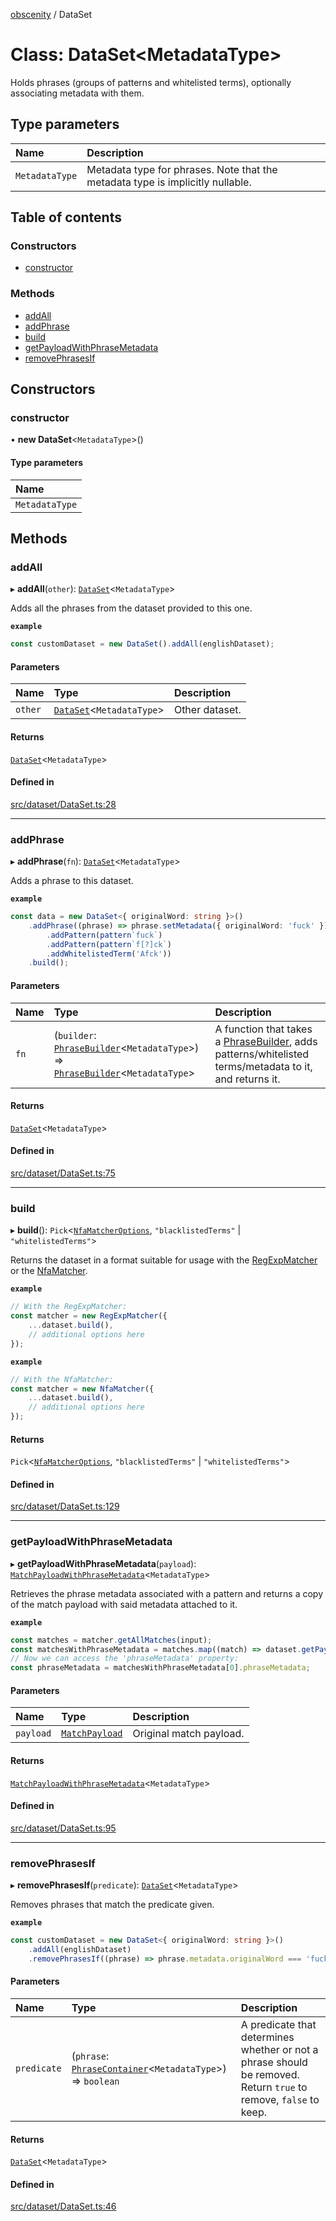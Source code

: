 [obscenity](../README.md) / DataSet

# Class: DataSet<MetadataType\>

Holds phrases (groups of patterns and whitelisted terms), optionally
associating metadata with them.

## Type parameters

| Name | Description |
| :------ | :------ |
| `MetadataType` | Metadata type for phrases. Note that the metadata type is implicitly nullable. |

## Table of contents

### Constructors

- [constructor](DataSet.md#constructor)

### Methods

- [addAll](DataSet.md#addall)
- [addPhrase](DataSet.md#addphrase)
- [build](DataSet.md#build)
- [getPayloadWithPhraseMetadata](DataSet.md#getpayloadwithphrasemetadata)
- [removePhrasesIf](DataSet.md#removephrasesif)

## Constructors

### constructor

• **new DataSet**<`MetadataType`\>()

#### Type parameters

| Name |
| :------ |
| `MetadataType` |

## Methods

### addAll

▸ **addAll**(`other`): [`DataSet`](DataSet.md)<`MetadataType`\>

Adds all the phrases from the dataset provided to this one.

**`example`**
```typescript
const customDataset = new DataSet().addAll(englishDataset);
```

#### Parameters

| Name | Type | Description |
| :------ | :------ | :------ |
| `other` | [`DataSet`](DataSet.md)<`MetadataType`\> | Other dataset. |

#### Returns

[`DataSet`](DataSet.md)<`MetadataType`\>

#### Defined in

[src/dataset/DataSet.ts:28](https://github.com/jo3-l/obscenity/blob/9aba3bc/src/dataset/DataSet.ts#L28)

___

### addPhrase

▸ **addPhrase**(`fn`): [`DataSet`](DataSet.md)<`MetadataType`\>

Adds a phrase to this dataset.

**`example`**
```typescript
const data = new DataSet<{ originalWord: string }>()
	.addPhrase((phrase) => phrase.setMetadata({ originalWord: 'fuck' })
		.addPattern(pattern`fuck`)
		.addPattern(pattern`f[?]ck`)
		.addWhitelistedTerm('Afck'))
	.build();
```

#### Parameters

| Name | Type | Description |
| :------ | :------ | :------ |
| `fn` | (`builder`: [`PhraseBuilder`](PhraseBuilder.md)<`MetadataType`\>) => [`PhraseBuilder`](PhraseBuilder.md)<`MetadataType`\> | A function that takes a [PhraseBuilder](PhraseBuilder.md), adds patterns/whitelisted terms/metadata to it, and returns it. |

#### Returns

[`DataSet`](DataSet.md)<`MetadataType`\>

#### Defined in

[src/dataset/DataSet.ts:75](https://github.com/jo3-l/obscenity/blob/9aba3bc/src/dataset/DataSet.ts#L75)

___

### build

▸ **build**(): `Pick`<[`NfaMatcherOptions`](../interfaces/NfaMatcherOptions.md), ``"blacklistedTerms"`` \| ``"whitelistedTerms"``\>

Returns the dataset in a format suitable for usage with the [RegExpMatcher](RegExpMatcher.md)
or the [NfaMatcher](NfaMatcher.md).

**`example`**
```typescript
// With the RegExpMatcher:
const matcher = new RegExpMatcher({
	...dataset.build(),
	// additional options here
});
```

**`example`**
```typescript
// With the NfaMatcher:
const matcher = new NfaMatcher({
	...dataset.build(),
	// additional options here
});
```

#### Returns

`Pick`<[`NfaMatcherOptions`](../interfaces/NfaMatcherOptions.md), ``"blacklistedTerms"`` \| ``"whitelistedTerms"``\>

#### Defined in

[src/dataset/DataSet.ts:129](https://github.com/jo3-l/obscenity/blob/9aba3bc/src/dataset/DataSet.ts#L129)

___

### getPayloadWithPhraseMetadata

▸ **getPayloadWithPhraseMetadata**(`payload`): [`MatchPayloadWithPhraseMetadata`](../interfaces/MatchPayloadWithPhraseMetadata.md)<`MetadataType`\>

Retrieves the phrase metadata associated with a pattern and returns a
copy of the match payload with said metadata attached to it.

**`example`**
```typescript
const matches = matcher.getAllMatches(input);
const matchesWithPhraseMetadata = matches.map((match) => dataset.getPayloadWithPhraseMetadata(match));
// Now we can access the 'phraseMetadata' property:
const phraseMetadata = matchesWithPhraseMetadata[0].phraseMetadata;
```

#### Parameters

| Name | Type | Description |
| :------ | :------ | :------ |
| `payload` | [`MatchPayload`](../interfaces/MatchPayload.md) | Original match payload. |

#### Returns

[`MatchPayloadWithPhraseMetadata`](../interfaces/MatchPayloadWithPhraseMetadata.md)<`MetadataType`\>

#### Defined in

[src/dataset/DataSet.ts:95](https://github.com/jo3-l/obscenity/blob/9aba3bc/src/dataset/DataSet.ts#L95)

___

### removePhrasesIf

▸ **removePhrasesIf**(`predicate`): [`DataSet`](DataSet.md)<`MetadataType`\>

Removes phrases that match the predicate given.

**`example`**
```typescript
const customDataset = new DataSet<{ originalWord: string }>()
	.addAll(englishDataset)
	.removePhrasesIf((phrase) => phrase.metadata.originalWord === 'fuck');
```

#### Parameters

| Name | Type | Description |
| :------ | :------ | :------ |
| `predicate` | (`phrase`: [`PhraseContainer`](../interfaces/PhraseContainer.md)<`MetadataType`\>) => `boolean` | A predicate that determines whether or not a phrase should be removed. Return `true` to remove, `false` to keep. |

#### Returns

[`DataSet`](DataSet.md)<`MetadataType`\>

#### Defined in

[src/dataset/DataSet.ts:46](https://github.com/jo3-l/obscenity/blob/9aba3bc/src/dataset/DataSet.ts#L46)
